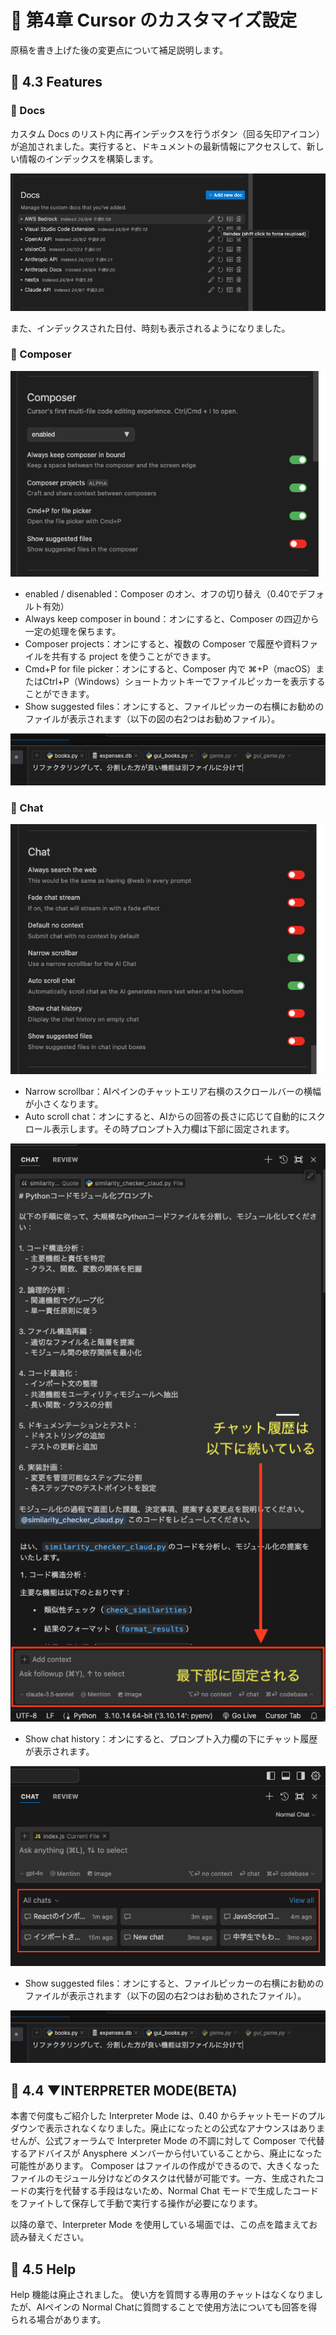 # 📕 第4章 Cursor のカスタマイズ設定

原稿を書き上げた後の変更点について補足説明します。

## 📘 4.3 Features 

### 📗 Docs

カスタム Docs のリスト内に再インデックスを行うボタン（回る矢印アイコン）が追加されました。実行すると、ドキュメントの最新情報にアクセスして、新しい情報のインデックスを構築します。

![](../images/docs_on_features.png)

また、インデックスされた日付、時刻も表示されるようになりました。

### 📗 Composer

![](../images/composer_setting.png)

- enabled / disenabled：Composer のオン、オフの切り替え（0.40でデフォルト有効）
- Always keep composer in bound：オンにすると、Composer の四辺から一定の処理を保ちます。
- Composer projects：オンにすると、複数の Composer で履歴や資料ファイルを共有する project を使うことができます。
- Cmd+P for file picker：オンにすると、Composer 内で ⌘+P（macOS）またはCtrl+P（Windows）ショートカットキーでファイルピッカーを表示することができます。
- Show suggested files：オンにすると、ファイルピッカーの右横にお勧めのファイルが表示されます（以下の図の右2つはお勧めファイル）。

![](../images/suggestedfiles.png)

### 📗 Chat

![](../images/chat_setting.png)

- Narrow scrollbar：AIペインのチャットエリア右横のスクロールバーの横幅が小さくなります。
- Auto scroll chat：オンにすると、AIからの回答の長さに応じて自動的にスクロール表示します。その時プロンプト入力欄は下部に固定されます。

![](../images/autoscrollchat.png)

- Show chat history：オンにすると、プロンプト入力欄の下にチャット履歴が表示されます。

![](../images/chat_history.png)

- Show suggested files：オンにすると、ファイルピッカーの右横にお勧めのファイルが表示されます（以下の図の右2つはお勧めされたファイル）。

![](../images/suggestedfiles.png)

## 📘 4.4 ▼INTERPRETER MODE(BETA)

本書で何度もご紹介した Interpreter Mode は、0.40 からチャットモードのプルダウンで表示されなくなりました。廃止になったとの公式なアナウンスはありませんが、公式フォーラムで Interpreter Mode の不調に対して Composer で代替するアドバイスが Anysphere メンバーから付いていることから、廃止になった可能性があります。
Composer はファイルの作成ができるので、大きくなったファイルのモジュール分けなどのタスクは代替が可能です。一方、生成されたコードの実行を代替する手段はないため、Normal Chat モードで生成したコードをファイトして保存して手動で実行する操作が必要になります。

以降の章で、Interpreter Mode を使用している場面では、この点を踏まえてお読み替えください。

## 📘 4.5 Help

Help 機能は廃止されました。
使い方を質問する専用のチャットはなくなりましたが、AIペインの Normal Chatに質問することで使用方法についても回答を得られる場合があります。
